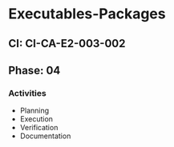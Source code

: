 # Executables-Packages

## CI: CI-CA-E2-003-002
## Phase: 04

### Activities
- Planning
- Execution
- Verification
- Documentation
